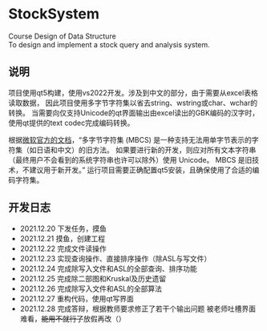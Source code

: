 # StockSystem
Course Design of Data Structure  
To design and implement a stock query and analysis system.

## 说明
项目使用qt5构建，使用vs2022开发。涉及到中文的部分，由于需要从excel表格读取数据，
因此项目使用多字节字符集以省去string、wstring或char、wchar的转换。
当需要向仅支持Unicode的qt界面输出由excel读出的GBK编码的汉字时，使用qt提供的text codec完成编码转换。

根据[微软官方的文档](https://docs.microsoft.com/zh-cn/cpp/text/support-for-multibyte-character-sets-mbcss)，“多字节字符集 (MBCS) 是一种支持无法用单字节表示的字符集（如日语和中文）的旧方法。 如果要进行新的开发，则应对所有文本字符串（最终用户不会看到的系统字符串也许可以除外）使用 Unicode。 MBCS 是旧技术，不建议用于新开发。”
运行项目需要正确配置qt5安装，且确保使用了合适的编码字符集。

## 开发日志
- 2021.12.20 下发任务，摸鱼
- 2021.12.21 摸鱼，创建工程
- 2021.12.22 完成文件读操作
- 2021.12.23 实现查询操作、直接排序操作（除ASL与写文件）
- 2021.12.24 完成除写入文件和ASL的全部查询、排序功能
- 2021.12.25 完成除二部图和Kruskal及历史遗留
- 2021.12.26 完成除写入文件和ASL的全部算法
- 2021.12.27 重构代码，使用qt写界面
- 2021.12.28 完成答辩，根据教师要求修正了若干个输出问题
被老师吐槽界面难看，~~能用不就行了~~放假再改（）
